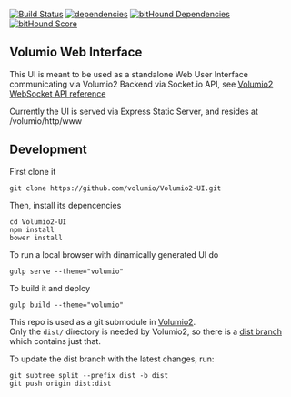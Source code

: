 [![Build Status](https://travis-ci.org/volumio/Volumio2-UI.svg?branch=master)](https://travis-ci.org/volumio/Volumio2-UI)
[![dependencies](https://david-dm.org/volumio/Volumio2-UI.svg)](https://david-dm.org/volumio/Volumio2-UI)
[![bitHound Dependencies](https://www.bithound.io/github/volumio/Volumio2-UI/badges/dependencies.svg)](https://www.bithound.io/github/volumio/Volumio2-UI/master/dependencies/npm)
[![bitHound Score](https://www.bithound.io/github/volumio/Volumio2-UI/badges/score.svg)](https://www.bithound.io/github/volumio/Volumio2-UI)


## Volumio Web Interface

This UI is meant to be used as a standalone Web User Interface communicating via Volumio2 Backend via Socket.io API, see [Volumio2 WebSocket API reference](https://github.com/volumio/Volumio2/wiki/WebSockets-API-Reference)

Currently the UI is served via Express Static Server, and resides at /volumio/http/www

## Development

First clone it

```shell
git clone https://github.com/volumio/Volumio2-UI.git
```


Then, install its depencencies

```shell
cd Volumio2-UI
npm install
bower install
```

To run a local browser with dinamically generated UI do

```shell
gulp serve --theme="volumio"
```

To build it and deploy

```shell
gulp build --theme="volumio"
```


This repo is used as a git submodule in [Volumio2](https://github.com/volumio/Volumio2).  
Only the `dist/` directory is needed by Volumio2, so there is a [dist branch](https://github.com/volumio/Volumio2-UI/tree/dist) which contains just that.

To update the dist branch with the latest changes, run:

```shell
git subtree split --prefix dist -b dist
git push origin dist:dist
```
